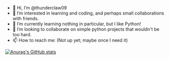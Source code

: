 - 👋 Hi, I’m @thunderclaw09
- 👀 I’m interested in learning and coding, and perhaps small collaborations with friends.
- 🌱 I’m currently learning nothing in particular, but I like Python!
- 💞️ I’m looking to collaborate on simple python projects that wouldn't be too hard. 
- 📫 How to reach me: (Not up yet; maybe once I need it)




[![Anurag's GitHub stats](https://github-readme-stats.vercel.app/api?username=thunderclaw09)](https://github.com/anuraghazra/github-readme-stats)
<!---
thunderclaw09/thunderclaw09 is a ✨ special ✨ repository because its `README.md` (this file) appears on your GitHub profile.
You can click the Preview link to take a look at your changes.
--->
